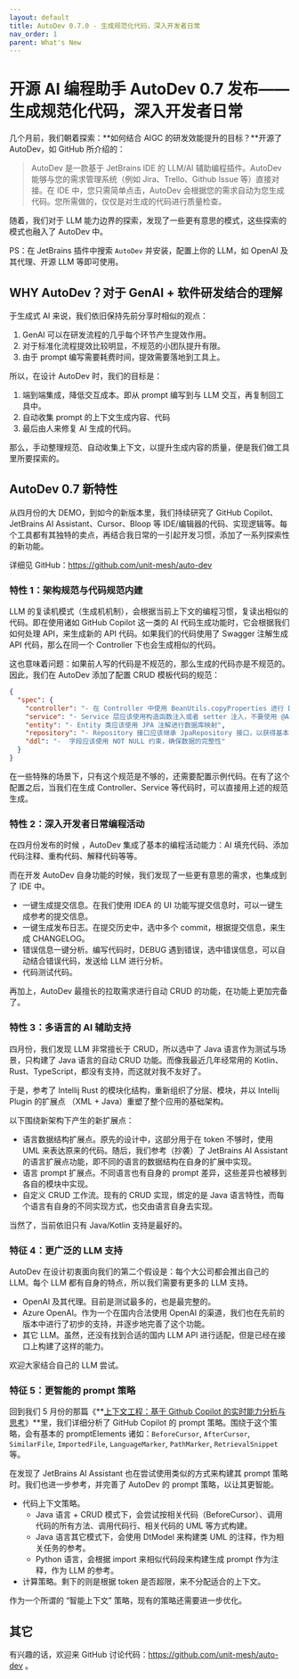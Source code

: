 ```yaml
---
layout: default
title: AutoDev 0.7.0 - 生成规范化代码，深入开发者日常
nav_order: 1
parent: What's New
---
```


# 开源 AI 编程助手 AutoDev 0.7 发布—— 生成规范化代码，深入开发者日常

几个月前，我们朝着探索：**如何结合 AIGC 的研发效能提升的目标？**开源了 AutoDev，如 GitHub 所介绍的：

> AutoDev 是一款基于 JetBrains IDE 的 LLM/AI 辅助编程插件。AutoDev 能够与您的需求管理系统（例如 Jira、Trello、Github Issue 等）直接对接。在 IDE 中，您只需简单点击，AutoDev 会根据您的需求自动为您生成代码。您所需做的，仅仅是对生成的代码进行质量检查。

随着，我们对于 LLM 能力边界的探索，发现了一些更有意思的模式，这些探索的模式也融入了 AutoDev 中。

PS：在 JetBrains 插件中搜索 `AutoDev` 并安装，配置上你的 LLM，如 OpenAI 及其代理、开源 LLM 等即可使用。

## WHY AutoDev？对于 GenAI + 软件研发结合的理解

于生成式 AI 来说，我们依旧保持先前分享时相似的观点：

1. GenAI 可以在研发流程的几乎每个环节产生提效作用。
2. 对于标准化流程提效比较明显，不规范的小团队提升有限。
3. 由于  prompt 编写需要耗费时间，提效需要落地到工具上。

所以，在设计 AutoDev 时，我们的目标是：

1. 端到端集成，降低交互成本。即从 prompt 编写到与 LLM 交互，再复制回工具中。
2. 自动收集 prompt 的上下文生成内容、代码
3. 最后由人来修复 AI 生成的代码。

那么，手动整理规范、自动收集上下文，以提升生成内容的质量，便是我们做工具里所要探索的。

## AutoDev 0.7 新特性

从四月份的大 DEMO，到如今的新版本里，我们持续研究了 GitHub Copilot、JetBrains AI Assistant、Cursor、Bloop 等 IDE/编辑器的代码、实现逻辑等。每个工具都有其独特的卖点，再结合我日常的一引起开发习惯，添加了一系列探索性的新功能。

详细见 GitHub：https://github.com/unit-mesh/auto-dev

### 特性 1：架构规范与**代码规范内建**

LLM 的复读机模式（生成机机制），会根据当前上下文的编程习惯，复读出相似的代码。即在使用诸如 GitHub Copilot 这一类的 AI 代码生成功能时，它会根据我们如何处理 API，来生成新的 API 代码。如果我们的代码使用了 Swagger 注解生成 API 代码，那么在同一个 Controller 下也会生成相似的代码。

这也意味着问题：如果前人写的代码是不规范的，那么生成的代码亦是不规范的。因此，我们在 AutoDev 添加了配置 CRUD 模板代码的规范：

```json
{
  "spec": {
    "controller": "- 在 Controller 中使用 BeanUtils.copyProperties 进行 DTO 转换 Entity",
    "service": "- Service 层应该使用构造函数注入或者 setter 注入，不要使用 @Autowired 注解注入。",
    "entity": "- Entity 类应该使用 JPA 注解进行数据库映射",
    "repository": "- Repository 接口应该继承 JpaRepository 接口，以获得基本的 CRUD 操作",
    "ddl": "-  字段应该使用 NOT NULL 约束，确保数据的完整性"
  }
}
```

在一些特殊的场景下，只有这个规范是不够的，还需要配置示例代码。在有了这个配置之后，当我们在生成 Controller、Service 等代码时，可以直接用上述的规范生成。

### 特性 2：深入开发者日常编程活动

在四月份发布的时候 ，AutoDev 集成了基本的编程活动能力：AI 填充代码、添加代码注释、重构代码、解释代码等等。

而在开发 AutoDev 自身功能的时候，我们发现了一些更有意思的需求，也集成到了 IDE 中。

- 一键生成提交信息。在我们使用 IDEA 的 UI 功能写提交信息时，可以一键生成参考的提交信息。
- 一键生成发布日志。在提交历史中，选中多个 commit，根据提交信息，来生成 CHANGELOG。
- 错误信息一键分析。编写代码时，DEBUG 遇到错误，选中错误信息，可以自动结合错误代码，发送给 LLM 进行分析。
- 代码测试代码。

再加上，AutoDev 最擅长的拉取需求进行自动 CRUD 的功能，在功能上更加完备了。

### 特性 3：**多语言的 AI 辅助支持**

四月份，我们发现 LLM 非常擅长于 CRUD，所以选中了 Java 语言作为测试与场景，只构建了 Java 语言的自动 CRUD 功能。而像我最近几年经常用的 Kotlin、Rust、TypeScript，都没有支持，而这就对我不友好了。

于是，参考了 Intellij Rust 的模块化结构，重新组织了分层、模块，并以 Intellij Plugin 的扩展点 （XML + Java）重塑了整个应用的基础架构。

以下围绕新架构下产生的新扩展点：

- 语言数据结构扩展点。原先的设计中，这部分用于在 token 不够时，使用 UML 来表达原来的代码。随后，我们参考（抄袭）了 JetBrains AI Assistant 的语言扩展点功能，即不同的语言的数据结构在自身的扩展中实现。
- 语言 prompt 扩展点。不同语言也有自身的 prompt 差异，这些差异也被移到各自的模块中实现。
- 自定义 CRUD 工作流。现有的 CRUD 实现，绑定的是 Java 语言特性，而每个语言有自身的不同实现方式，也交由语言自身去实现。

当然了，当前依旧只有 Java/Kotlin 支持是最好的。

### 特征 4：更广泛的 LLM 支持

AutoDev 在设计初衷面向我们的第二个假设是：每个大公司都会推出自己的 LLM。每个 LLM 都有自身的特点，所以我们需要有更多的 LLM 支持。

- OpenAI 及其代理。目前是测试最多的，也是最完整的。
- Azure OpenAI。作为一个在国内合法使用 OpenAI 的渠道，我们也在先前的版本中进行了初步的支持，并逐步地完善了这个功能。
- 其它 LLM。虽然，还没有找到合适的国内 LLM API 进行适配，但是已经在接口上构建了这样的能力。

欢迎大家结合自己的 LLM 尝试。

### 特征 5：更智能的 prompt 策略

回到我们 5 月份的那篇《**[上下文工程：基于 Github Copilot 的实时能力分析与思考](https://www.phodal.com/blog/llm-context-engineering/)》**里，我们详细分析了 GitHub Copilot 的 prompt 策略。围绕于这个策略，会有基本的 promptElements 诸如：`BeforeCursor`, `AfterCursor`, `SimilarFile`, `ImportedFile`, `LanguageMarker`, `PathMarker`, `RetrievalSnippet` 等。

在发现了 JetBrains AI Assistant 也在尝试使用类似的方式来构建其 prompt 策略时。我们也进一步参考，并完善了 AutoDev 的 prompt 策略，以让其更智能。

- 代码上下文策略。
    - Java 语言 + CRUD 模式下，会尝试按相关代码（BeforeCursor）、调用代码的所有方法、调用代码行、相关代码的 UML 等方式构建。
    - Java 语言其它模式下，会使用 DtModel 来构建类 UML 的注释，作为相关任务的参考。
    - Python 语言，会根据 import 来相似代码段来构建生成 prompt 作为注释，作为 LLM 的参考。
- 计算策略。剩下的则是根据 token 是否超限，来不分配适合的上下文。

作为一个所谓的 “智能上下文” 策略，现有的策略还需要进一步优化。

## 其它

有兴趣的话，欢迎来 GitHub 讨论代码：https://github.com/unit-mesh/auto-dev 。
